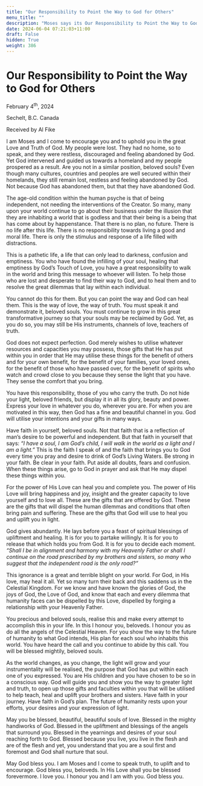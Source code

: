 ```yaml
---
title: "Our Responsibility to Point the Way to God for Others"
menu_title: ""
description: "Moses says its Our Responsibility to Point the Way to God for Others"
date: 2024-06-04 07:21:03+11:00
draft: False
hidden: True
weight: 386
---
```

# Our Responsibility to Point the Way to God for Others 

February 4<sup>th</sup>, 2024

Sechelt, B.C. Canada

Received by Al Fike 



I am Moses and I come to encourage you and to uphold you in the great Love and Truth of God. My people were lost. They had no home, so to speak, and they were restless, discouraged and feeling abandoned by God. Yet God intervened and guided us towards a homeland and my people prospered as a result. Are you not in a similar position, beloved souls? Even though many cultures, countries and peoples are well secured within their homelands, they still remain lost, restless and feeling abandoned by God. Not because God has abandoned them, but that they have abandoned God. 

The age-old condition within the human psyche is that of being independent, not needing the interventions of the Creator. So many, many upon your world continue to go about their business under the illusion that they are inhabiting a world that is godless and that their being is a being that has come about by happenstance. That there is no plan, no future. There is no life after this life. There is no responsibility towards living a good and moral life. There is only the stimulus and response of a life filled with distractions.

This is a pathetic life, a life that can only lead to darkness, confusion and emptiness. You who have found the infilling of your soul, healing that emptiness by God’s Touch of Love, you have a great responsibility to walk in the world and bring this message to whoever will listen. To help those who are lost and desperate to find their way to God, and to heal them and to resolve the great dilemmas that lay within each individual. 

You cannot do this for them. But you can point the way and God can heal them. This is the way of love, the way of truth. You must speak it and demonstrate it, beloved souls. You must continue to grow in this great transformative journey so that your souls may be reclaimed by God. Yet, as you do so, you may still be His instruments, channels of love, teachers of truth. 

God does not expect perfection. God merely wishes to utilise whatever resources and capacities you may possess, those gifts that He has put within you in order that He may utilise these things for the benefit of others and for your own benefit, for the benefit of your families, your loved ones, for the benefit of those who have passed over, for the benefit of spirits who watch and crowd close to you because they sense the light that you have. They sense the comfort that you bring. 

You have this responsibility, those of you who carry the truth. Do not hide your light, beloved friends, but display it in all its glory, beauty and power. Express your love in whatever you do, wherever you are. For when you are motivated in this way, then God has a fine and beautiful channel in you. God will utilise your intentions and your gifts in many ways. 

Have faith in yourself, beloved souls. Not that faith that is a reflection of man’s desire to be powerful and independent. But that faith in yourself that says: *“I have a soul, I am God’s child, I will walk in the world as a light and I am a light.”* This is the faith I speak of and the faith that brings you to God every time you pray and desire to drink of God’s Living Waters. Be strong in your faith. Be clear in your faith. Put aside all doubts, fears and confusion. When these things arise, go to God in prayer and ask that He may dispel these things within you.

For the power of His Love can heal you and complete you. The power of His Love will bring happiness and joy, insight and the greater capacity to love yourself and to love all. These are the gifts that are offered by God. These are the gifts that will dispel the human dilemmas and conditions that often bring pain and suffering. These are the gifts that God will use to heal you and uplift you in light.

God gives abundantly. He lays before you a feast of spiritual blessings of upliftment and healing. It is for you to partake willingly. It is for you to release that which holds you from God. It is for you to decide each moment. *“Shall I be in alignment and harmony with my Heavenly Father or shall I continue on the road prescribed by my brothers and sisters, so many who suggest that the independent road is the only road?”* 

This ignorance is a great and terrible blight on your world. For God, in His love, may heal it all. Yet so many turn their back and this saddens us in the Celestial Kingdom. For we know and have known the glories of God, the joys of God, the Love of God, and know that each and every dilemma that humanity faces can be dispelled by this Love, dispelled by forging a relationship with your Heavenly Father. 

You precious and beloved souls, realise this and make every attempt to accomplish this in your life. In this I honour you, beloveds. I honour you as do all the angels of the Celestial Heaven. For you show the way to the future of humanity to what God intends, His plan for each soul who inhabits this world. You have heard the call and you continue to abide by this call. You will be blessed mightily, beloved souls.

As the world changes, as you change, the light will grow and your instrumentality will be realised, the purpose that God has put within each one of you expressed. You are His children and you have chosen to be so in a conscious way. God will guide you and show you the way to greater light and truth, to open up those gifts and faculties within you that will be utilised to help teach, heal and uplift your brothers and sisters. Have faith in your journey. Have faith in God’s plan. The future of humanity rests upon your efforts, your desires and your expression of light. 

May you be blessed, beautiful, beautiful souls of love. Blessed in the mighty handiworks of God. Blessed in the upliftment and blessings of the angels that surround you. Blessed in the yearnings and desires of your soul reaching forth to God. Blessed because you live, you live in the flesh and are of the flesh and yet, you understand that you are a soul first and foremost and God shall nurture that soul. 

May God bless you. I am Moses and I come to speak truth, to uplift and to encourage. God bless you, beloveds. In His Love shall you be blessed forevermore. I love you. I honour you and I am with you. God bless you.